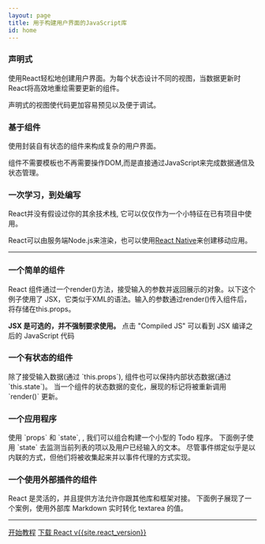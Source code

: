 ```yaml
---
layout: page
title: 用于构建用户界面的JavaScript库
id: home
---
```


<section class="light home-section">
  <div class="marketing-row">
    <div class="marketing-col">
      <h3>声明式</h3>
      <p>使用React轻松地创建用户界面。为每个状态设计不同的视图，当数据更新时React将高效地重绘需要更新的组件。</p>
      <p>声明式的视图使代码更加容易预见以及便于调试。</p>
    </div>
    <div class="marketing-col">
      <h3>基于组件</h3>
      <p>使用封装自有状态的组件来构成复杂的用户界面。</p>
      <p>组件不需要模板也不再需要操作DOM,而是直接通过JavaScript来完成数据通信及状态管理。</p>
    </div>
    <div class="marketing-col">
      <h3>一次学习，到处编写</h3>
      <p>React并没有假设过你的其余技术栈, 它可以仅仅作为一个小特征在已有项目中使用。</p>
      <p>React可以由服务端Node.js来渲染，也可以使用<a href="https://facebook.github.io/react-native/">React Native</a>来创建移动应用。</p>
    </div>
  </div>
</section>
<hr class="home-divider" />
<section class="home-section">
  <div id="examples">
    <div class="example">
      <h3>一个简单的组件</h3>
      <p>
      React 组件通过一个render()方法，接受输入的参数并返回展示的对象。以下这个例子使用了 JSX，它类似于XML的语法。输入的参数通过render()传入组件后，将存储在this.props。
      </p>
      <p>
        <strong>JSX 是可选的，并不强制要求使用。</strong>
        点击 "Compiled JS" 可以看到 JSX 编译之后的 JavaScript 代码
      </p>
      <div id="helloExample"></div>
    </div>
    <div class="example">
      <h3>一个有状态的组件</h3>
      <p>
        除了接受输入数据(通过 `this.props`), 组件也可以保持内部状态数据(通过 `this.state`)。
        当一个组件的状态数据的变化，展现的标记将被重新调用 `render()` 更新。
      </p>
      <div id="timerExample"></div>
    </div>
    <div class="example">
      <h3>一个应用程序</h3>
      <p>
        使用 `props` 和 `state`, , 我们可以组合构建一个小型的 Todo 程序。
        下面例子使用 `state` 去监测当前列表的项以及用户已经输入的文本。
        尽管事件绑定似乎是以内联的方式，但他们将被收集起来并以事件代理的方式实现。
      </p>
      <div id="todoExample"></div>
    </div>
    <div class="example">
      <h3>一个使用外部插件的组件</h3>
      <p>
        React 是灵活的，并且提供方法允许你跟其他库和框架对接。
        下面例子展现了一个案例，使用外部库 Markdown 实时转化 textarea 的值。
      </p>
      <div id="markdownExample"></div>
    </div>
  </div>
  <script src="/react/js/remarkable.min.js"></script>
  <script src="/react/js/examples/hello.js"></script>
  <script src="/react/js/examples/timer.js"></script>
  <script src="/react/js/examples/todo.js"></script>
  <script src="/react/js/examples/markdown.js"></script>
</section>
<hr class="home-divider" />
<section class="home-bottom-section">
  <div class="buttons-unit">
    <a href="docs/getting-started-zh-CN.html" class="button">开始教程</a>
    <a href="downloads.html" class="button">下载 React v{{site.react_version}}</a>
  </div>
</section>
